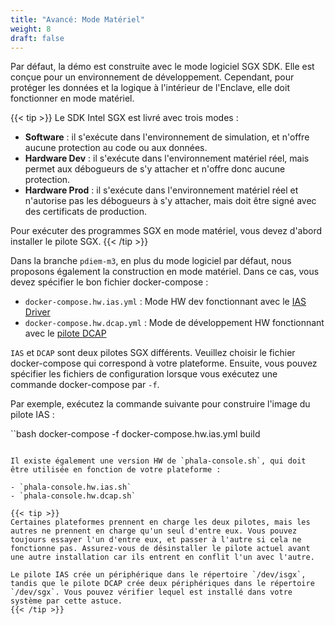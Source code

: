 ```yaml
---
title: "Avancé: Mode Matériel"
weight: 8
draft: false
---
```


Par défaut, la démo est construite avec le mode logiciel SGX SDK. Elle est conçue pour un environnement de développement. Cependant, pour protéger les données et la logique à l'intérieur de l'Enclave, elle doit fonctionner en mode matériel.

{{< tip >}}
Le SDK Intel SGX est livré avec trois modes :

- **Software** : il s'exécute dans l'environnement de simulation, et n'offre aucune protection au code ou aux données.
- **Hardware Dev** : il s'exécute dans l'environnement matériel réel, mais permet aux débogueurs de s'y attacher et n'offre donc aucune protection.
- **Hardware Prod** : il s'exécute dans l'environnement matériel réel et n'autorise pas les débogueurs à s'y attacher, mais doit être signé avec des certificats de production.

Pour exécuter des programmes SGX en mode matériel, vous devez d'abord installer le pilote SGX.
{{< /tip >}}

Dans la branche `pdiem-m3`, en plus du mode logiciel par défaut, nous proposons également la construction en mode matériel. Dans ce cas, vous devez spécifier le bon fichier docker-compose :

- `docker-compose.hw.ias.yml` : Mode HW dev fonctionnant avec le [IAS Driver](https://01.org/intel-softwareguard-extensions/downloads/intel-sgx-linux-2.13-release)
- `docker-compose.hw.dcap.yml` : Mode de développement HW fonctionnant avec le [pilote DCAP](https://01.org/intel-softwareguard-extensions/downloads/intel-sgx-dcap-1.10-release)

`IAS` et `DCAP` sont deux pilotes SGX différents. Veuillez choisir le fichier docker-compose qui correspond à votre plateforme. Ensuite, vous pouvez spécifier les fichiers de configuration lorsque vous exécutez une commande docker-compose par `-f`.

Par exemple, exécutez la commande suivante pour construire l'image du pilote IAS :

``bash
docker-compose -f docker-compose.hw.ias.yml build
```

Il existe également une version HW de `phala-console.sh`, qui doit être utilisée en fonction de votre plateforme :

- `phala-console.hw.ias.sh`
- `phala-console.hw.dcap.sh`

{{< tip >}}
Certaines plateformes prennent en charge les deux pilotes, mais les autres ne prennent en charge qu'un seul d'entre eux. Vous pouvez toujours essayer l'un d'entre eux, et passer à l'autre si cela ne fonctionne pas. Assurez-vous de désinstaller le pilote actuel avant une autre installation car ils entrent en conflit l'un avec l'autre.

Le pilote IAS crée un périphérique dans le répertoire `/dev/isgx`, tandis que le pilote DCAP crée deux périphériques dans le répertoire `/dev/sgx`. Vous pouvez vérifier lequel est installé dans votre système par cette astuce.
{{< /tip >}}
